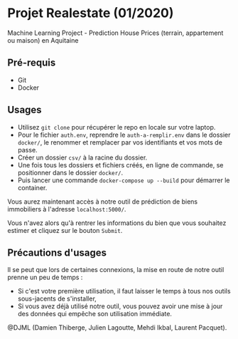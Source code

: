# Projet Realestate (01/2020)

Machine Learning Project - Prediction House Prices (terrain, appartement ou maison) en Aquitaine

## Pré-requis

* Git
* Docker

## Usages

* Utilisez `git clone` pour récupérer le repo en locale sur votre laptop.
* Pour le fichier `auth.env`, reprendre le `auth-a-remplir.env` dans le dossier `docker/`, le renommer et remplacer par vos identifiants et vos mots de passe.
* Créer un dossier `csv/` à la racine du dossier.
* Une fois tous les dossiers et fichiers créés, en ligne de commande, se positionner dans le dossier `docker/`.
* Puis lancer une commande `docker-compose up --build` pour démarrer le container.

Vous aurez maintenant accès à notre outil de prédiction de biens immobiliers à l'adresse `localhost:5000/`.

Vous n'avez alors qu'à rentrer les informations du bien que vous souhaitez estimer et cliquez sur le bouton `Submit`.

## Précautions d'usages

Il se peut que lors de certaines connexions, la mise en route de notre outil prenne un peu de temps :

* Si c'est votre première utilisation, il faut laisser le temps à tous nos outils sous-jacents de s'installer,
* Si vous avez déjà utilisé notre outil, vous pouvez avoir une mise à jour des données qui empêche son utilisation immédiate.

@DJML (Damien Thiberge, Julien Lagoutte, Mehdi Ikbal, Laurent Pacquet).
